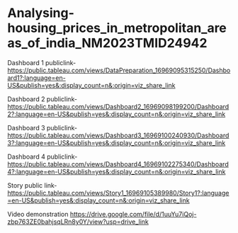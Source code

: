 # Analysing-housing_prices_in_metropolitan_areas_of_india_NM2023TMID24942


Dashboard 1 publiclink-https://public.tableau.com/views/DataPreparation_16969095315250/Dashboard1?:language=en-US&publish=yes&:display_count=n&:origin=viz_share_link

Dashboard 2 publiclink-https://public.tableau.com/views/Dashboard2_16969098199200/Dashboard2?:language=en-US&publish=yes&:display_count=n&:origin=viz_share_link

Dashboard 3 publiclink-https://public.tableau.com/views/Dashboard3_16969100240930/Dashboard3?:language=en-US&publish=yes&:display_count=n&:origin=viz_share_link

Dashboard 4 publiclink-https://public.tableau.com/views/Dashboard4_16969102275340/Dashboard4?:language=en-US&publish=yes&:display_count=n&:origin=viz_share_link

Story public link-https://public.tableau.com/views/Story1_16969105389980/Story1?:language=en-US&publish=yes&:display_count=n&:origin=viz_share_link

Video demonstration https://drive.google.com/file/d/1uuYu7iQoj-zbp763ZE0bahjsqLRn8y0Y/view?usp=drive_link
